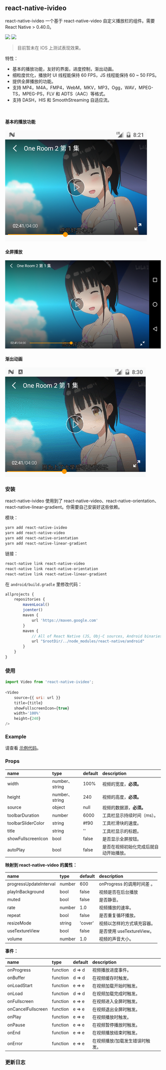 
## react-native-ivideo
react-native-ivideo 一个基于 react-native-video 自定义播放栏的组件。需要 React Native > 0.40.0。

<a href="https://www.npmjs.com/package/react-native-ivideo"><img src="https://img.shields.io/npm/v/react-native-ivideo.svg?style=flat-square"></a>
<a href="https://www.npmjs.com/package/react-native-ivideo"><img src="https://img.shields.io/npm/dm/react-native-ivideo.svg?style=flat-square"></a>


> 目前暂未在  IOS 上测试表现效果。

特性：
- 基本的播放功能，友好的界面，进度控制，渐出动画。
- 细粒度优化，播放时 UI 线程能保持 60 FPS，JS 线程能保持 60 ~ 50 FPS。
- 提供全屏播放的功能。
- 支持 MP4，M4A，FMP4，WebM，MKV，MP3，Ogg，WAV，MPEG-TS，MPEG-PS，FLV 和 ADTS（AAC）等格式。
- 支持 DASH，HlS 和 SmoothStreaming 自适应流。


<br />

#### 基本的播放功能

![](./image/index.png)

#### 全屏播放

![](./image/full.png)

#### 渐出动画

![](./image/demo.gif)

### 安装
react-native-ivideo 使用到了 react-native-video、react-native-orientation、react-native-linear-gradient。你需要自己安装好这些依赖。

模块：

```bash
yarn add react-native-ivideo
yarn add react-native-video
yarn add react-native-orientation
yarn add react-native-linear-gradient
```

链接：

```bash
react-native link react-native-video
react-native link react-native-orientation
react-native link react-native-linear-gradient
```

在 `android/build.gradle` 里修改代码：

```js
allprojects {
    repositories {
        mavenLocal()
        jcenter()
        maven {
            url 'https://maven.google.com'
        }
        maven {
            // All of React Native (JS, Obj-C sources, Android binaries) is installed from npm
            url "$rootDir/../node_modules/react-native/android"
        }
    }
}
```

### 使用

```js
import Video from 'react-native-ivideo';

<Video
    source={{ uri: url }}
    title={title}
    showFullscreenIcon={true}
    width='100%'
    height={240}
/>
```

### Example
请查看 [示例代码](./example/index.js)。

### Props

| name               | type          | default | description         |
| :----------------- | :------------ | :------ | :------------------ |
| width              | number、string | 100%    | 视频的宽度，__必须。__       |
| height             | number、string | 240     | 视频的高度，__必须。__       |
| source             | object        | null    | 视频的数据源，__必须。__      |
| toolbarDuration    | number        | 6000    | 工具栏显示持续时间（ms）。      |
| toolbarSliderColor | string        | #f90    | 工具栏滑块的速度。           |
| title              | string        | ''      | 工具栏显示的标题。           |
| showFullscreenIcon | bool          | false   | 是否显示全屏按钮。           |
| autoPlay           | bool          | false   | 是否在视频初始化完成后就自动开始播放。 |

__映射到 react-native-video 的属性：__

| name                   | type   | default | description          |
| :--------------------- | :----- | :------ | :------------------- |
| progressUpdateInterval | number | 600     | onProgress 的调用时间差 。  |
| playInBackground       | bool   | false   | 视频是否在后台播放            |
| muted                  | bool   | false   | 是否静音。                |
| rate                   | number | 1.0     | 视频播放的速率。             |
| repeat                 | bool   | false   | 是否重复循环播放。            |
| resizeMode             | string | 'cover' | 视频以怎样的方式填充容器。        |
| useTextureView         | bool   | false   | 是否使用 useTextureView。 |
| volume                 | number | 1.0     | 视频的声音大小。             |

__事件：__

| name               | type     | default | description      |
| :----------------- | :------- | :------ | :--------------- |
| onProgress         | function | d => d  | 视频播放进度事件。        |
| onBuffer           | function | d => d  | 在视频缓存时触发。        |
| onLoadStart        | function | e => e  | 在视频加载开始时触发。      |
| onLoad             | function | d => d  | 在视频加载完成时触发。      |
| onFullscreen       | function | e => e  | 在视频进入全屏时触发。      |
| onCancelFullscreen | function | e => e  | 在视频退出全屏时触发。      |
| onPlay             | function | e => e  | 在视频播放时触发。        |
| onPause            | function | e => e  | 在视频暂停播放时触发。      |
| onEnd              | function | e => e  | 在视频播放结束时触发。      |
| onError            | function | e => e  | 在视频播放/加载发生错误时触发。 |


### 更新日志

